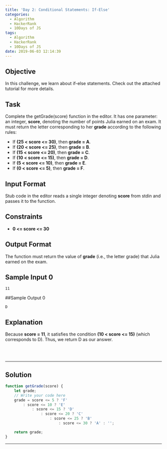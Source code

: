 ```yaml
---
title: 'Day 2: Conditional Statements: If-Else'
categories:
  - Algorithm
  - HackerRank
  - 10Days of JS
tags:
  - Algorithm
  - HackerRank
  - 10Days of JS
date: 2019-06-03 12:14:39
---
```


## Objective

In this challenge, we learn about if-else statements. Check out the attached tutorial for more details.


## Task

Complete the getGrade(score) function in the editor. It has one parameter: an integer, **score**, denoting the number of points Julia earned on an exam. It must return the letter corresponding to her **grade** according to the following rules:

- If **\(25 < score <= 30\)**, then **grade = A**.
- If **\(20 < score <= 25\)**, then **grade = B**.
- If **\(15 < score <= 20\)**, then **grade = C**.
- If **\(10 < score <= 15\)**, then **grade = D**.
- If **\(5 < score <= 10\)**, then **grade = E**.
- If **\(0 < score <= 5\)**, then **grade = F**.


## Input Format

Stub code in the editor reads a single integer denoting **score** from stdin and passes it to the function.


## Constraints
- **0 <= score <= 30**


## Output Format

The function must return the value of **grade** (i.e., the letter grade) that Julia earned on the exam.


## Sample Input 0

```
11
```


##Sample Output 0

```
D
```


## Explanation

Because **score = 11**, it satisfies the condition **\(10 < score <= 15\)** (which corresponds to D). Thus, we return D as our answer.

<br/>
<br/>

---

## Solution

```javascript
function getGrade(score) {
    let grade;
    // Write your code here
    grade = score <= 5 ? 'F'
        : score <= 10 ? 'E'
            : score <= 15 ? 'D'
                : score <= 20 ? 'C'
                    : score <= 25 ? 'B'
                        : score <= 30 ? 'A' : '';

    return grade;
}
```

---